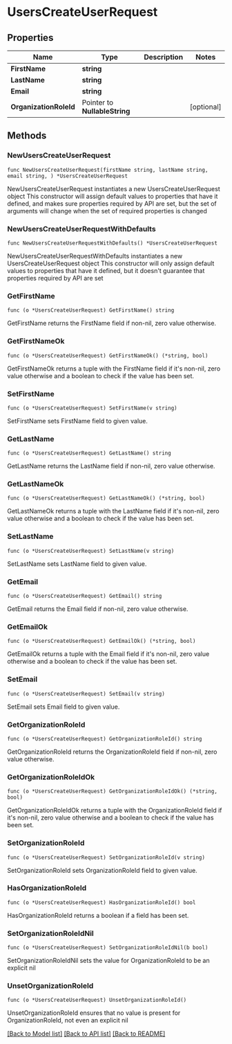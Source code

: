 # UsersCreateUserRequest

## Properties

Name | Type | Description | Notes
------------ | ------------- | ------------- | -------------
**FirstName** | **string** |  | 
**LastName** | **string** |  | 
**Email** | **string** |  | 
**OrganizationRoleId** | Pointer to **NullableString** |  | [optional] 

## Methods

### NewUsersCreateUserRequest

`func NewUsersCreateUserRequest(firstName string, lastName string, email string, ) *UsersCreateUserRequest`

NewUsersCreateUserRequest instantiates a new UsersCreateUserRequest object
This constructor will assign default values to properties that have it defined,
and makes sure properties required by API are set, but the set of arguments
will change when the set of required properties is changed

### NewUsersCreateUserRequestWithDefaults

`func NewUsersCreateUserRequestWithDefaults() *UsersCreateUserRequest`

NewUsersCreateUserRequestWithDefaults instantiates a new UsersCreateUserRequest object
This constructor will only assign default values to properties that have it defined,
but it doesn't guarantee that properties required by API are set

### GetFirstName

`func (o *UsersCreateUserRequest) GetFirstName() string`

GetFirstName returns the FirstName field if non-nil, zero value otherwise.

### GetFirstNameOk

`func (o *UsersCreateUserRequest) GetFirstNameOk() (*string, bool)`

GetFirstNameOk returns a tuple with the FirstName field if it's non-nil, zero value otherwise
and a boolean to check if the value has been set.

### SetFirstName

`func (o *UsersCreateUserRequest) SetFirstName(v string)`

SetFirstName sets FirstName field to given value.


### GetLastName

`func (o *UsersCreateUserRequest) GetLastName() string`

GetLastName returns the LastName field if non-nil, zero value otherwise.

### GetLastNameOk

`func (o *UsersCreateUserRequest) GetLastNameOk() (*string, bool)`

GetLastNameOk returns a tuple with the LastName field if it's non-nil, zero value otherwise
and a boolean to check if the value has been set.

### SetLastName

`func (o *UsersCreateUserRequest) SetLastName(v string)`

SetLastName sets LastName field to given value.


### GetEmail

`func (o *UsersCreateUserRequest) GetEmail() string`

GetEmail returns the Email field if non-nil, zero value otherwise.

### GetEmailOk

`func (o *UsersCreateUserRequest) GetEmailOk() (*string, bool)`

GetEmailOk returns a tuple with the Email field if it's non-nil, zero value otherwise
and a boolean to check if the value has been set.

### SetEmail

`func (o *UsersCreateUserRequest) SetEmail(v string)`

SetEmail sets Email field to given value.


### GetOrganizationRoleId

`func (o *UsersCreateUserRequest) GetOrganizationRoleId() string`

GetOrganizationRoleId returns the OrganizationRoleId field if non-nil, zero value otherwise.

### GetOrganizationRoleIdOk

`func (o *UsersCreateUserRequest) GetOrganizationRoleIdOk() (*string, bool)`

GetOrganizationRoleIdOk returns a tuple with the OrganizationRoleId field if it's non-nil, zero value otherwise
and a boolean to check if the value has been set.

### SetOrganizationRoleId

`func (o *UsersCreateUserRequest) SetOrganizationRoleId(v string)`

SetOrganizationRoleId sets OrganizationRoleId field to given value.

### HasOrganizationRoleId

`func (o *UsersCreateUserRequest) HasOrganizationRoleId() bool`

HasOrganizationRoleId returns a boolean if a field has been set.

### SetOrganizationRoleIdNil

`func (o *UsersCreateUserRequest) SetOrganizationRoleIdNil(b bool)`

 SetOrganizationRoleIdNil sets the value for OrganizationRoleId to be an explicit nil

### UnsetOrganizationRoleId
`func (o *UsersCreateUserRequest) UnsetOrganizationRoleId()`

UnsetOrganizationRoleId ensures that no value is present for OrganizationRoleId, not even an explicit nil

[[Back to Model list]](../README.md#documentation-for-models) [[Back to API list]](../README.md#documentation-for-api-endpoints) [[Back to README]](../README.md)


